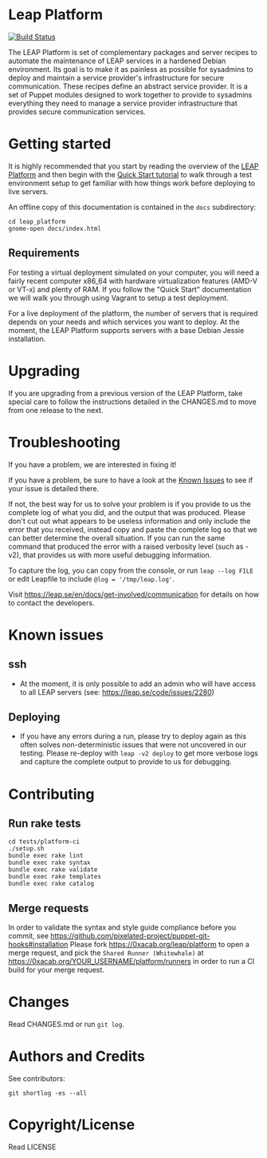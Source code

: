 Leap Platform
=============================

[![Build Status](https://0xacab.org/leap/platform/badges/master/build.svg)](https://0xacab.org/leap/platform/commits/master)

The LEAP Platform is set of complementary packages and server recipes to
automate the maintenance of LEAP services in a hardened Debian environment. Its
goal is to make it as painless as possible for sysadmins to deploy and maintain
a service provider's infrastructure for secure communication. These recipes
define an abstract service provider. It is a set of Puppet modules designed to
work together to provide to sysadmins everything they need to manage a service
provider infrastructure that provides secure communication services.

Getting started
=============================

It is highly recommended that you start by reading the overview of the [LEAP
Platform](https://leap.se/docs/platform) and then begin with the [Quick Start
tutorial](https://leap.se/en/docs/platform/tutorials/quick-start) to walk
through a test environment setup to get familiar with how things work before
deploying to live servers.

An offline copy of this documentation is contained in the `docs` subdirectory:

    cd leap_platform
    gnome-open docs/index.html

Requirements
-----------------------------

For testing a virtual deployment simulated on your computer, you will need a
fairly recent computer x86_64 with hardware virtualization features (AMD-V or
VT-x) and plenty of RAM. If you follow the "Quick Start" documentation we will
walk you through using Vagrant to setup a test deployment.

For a live deployment of the platform, the number of servers that is required
depends on your needs and which services you want to deploy. At the moment, the
LEAP Platform supports servers with a base Debian Jessie installation.

Upgrading
=============================

If you are upgrading from a previous version of the LEAP Platform, take special
care to follow the instructions detailed in the CHANGES.md to move from one
release to the next.

Troubleshooting
=============================

If you have a problem, we are interested in fixing it!

If you have a problem, be sure to have a look at the [Known
Issues](https://leap.se/docs/platform/known-issues) to see if your issue is
detailed there.

If not, the best way for us to solve your problem is if you provide to us the
complete log of what you did, and the output that was produced. Please don't
cut out what appears to be useless information and only include the error that
you received, instead copy and paste the complete log so that we can better
determine the overall situation. If you can run the same command that produced
the error with a raised verbosity level (such as -v2), that provides us with
more useful debugging information.

To capture the log, you can copy from the console, or run `leap --log FILE` or
edit Leapfile to include `@log = '/tmp/leap.log'`.

Visit https://leap.se/en/docs/get-involved/communication for details on how to
contact the developers.

Known issues
==============================

ssh
------------------------------

* At the moment, it is only possible to add an admin who will have access to
  all LEAP servers (see: https://leap.se/code/issues/2280)

Deploying
-------------------------------

* If you have any errors during a run, please try to deploy again as this often
  solves non-deterministic issues that were not uncovered in our testing.
  Please re-deploy with `leap -v2 deploy` to get more verbose logs and capture
  the complete output to provide to us for debugging.

Contributing
================================

Run rake tests
--------------

    cd tests/platform-ci
    ./setup.sh
    bundle exec rake lint
    bundle exec rake syntax
    bundle exec rake validate
    bundle exec rake templates
    bundle exec rake catalog

Merge requests
--------------

In order to validate the syntax and style guide compliance before you commit,
see https://github.com/pixelated-project/puppet-git-hooks#installation
Please fork https://0xacab.org/leap/platform to open a merge request,
and pick the `Shared Runner (Whitewhale)` at https://0xacab.org/YOUR_USERNAME/platform/runners
in order to run a CI build for your merge request.

Changes
================================

Read CHANGES.md or run `git log`.

Authors and Credits
================================

See contributors:

    git shortlog -es --all


Copyright/License
================================

Read LICENSE

